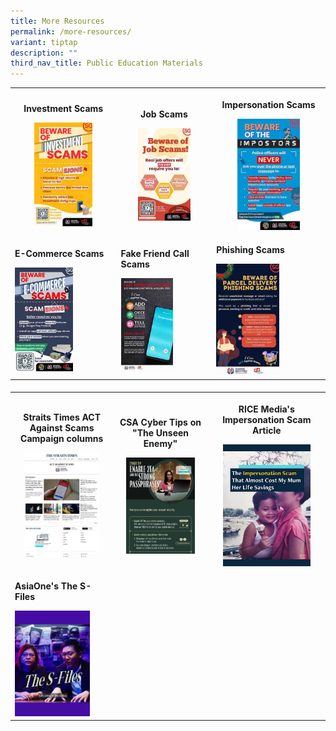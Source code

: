 ```yaml
---
title: More Resources
permalink: /more-resources/
variant: tiptap
description: ""
third_nav_title: Public Education Materials
---
```

<table style="minWidth: 75px">
<colgroup>
<col>
<col>
<col>
</colgroup>
<tbody>
<tr>
<th rowspan="1" colspan="1">
<p><strong>Investment Scams</strong>
</p><a class="isomer-image-wrapper" href="/files/Public%20Education%20Materials/Investment_Scam.pdf"><img style="width: 60%;" height="auto" width="100%" alt="" src="/images/Public Education Materials/Investment_Scam.jpg"></a>
</th>
<th rowspan="1" colspan="1">
<p><strong>Job Scams</strong>
</p><a class="isomer-image-wrapper" href="/files/Public%20Education%20Materials/Job_Scam.pdf"><img style="width: 60%;" height="auto" width="100%" alt="" src="/images/Public Education Materials/Job_scam.jpg"></a>
</th>
<th rowspan="1" colspan="1">
<p><strong>Impersonation Scams</strong>
</p><a class="isomer-image-wrapper" href="/files/Public%20Education%20Materials/Impersonation_Scam.pdf"><img style="width: 60%;" height="auto" width="100%" alt="" src="/images/Public Education Materials/Impersonation_scam.jpg"></a>
</th>
</tr>
<tr>
<td rowspan="1" colspan="1">
<p><strong>E-Commerce Scams</strong>
</p><a class="isomer-image-wrapper" href="/files/Public%20Education%20Materials/Ecommerce_Scam.pdf"><img style="width: 60%;" height="auto" width="100%" alt="" src="/images/Public Education Materials/Ecommerce_scam.jpg"></a>
</td>
<td rowspan="1" colspan="1">
<p><strong>Fake Friend Call Scams</strong>
</p><a class="isomer-image-wrapper" href="/files/Public%20Education%20Materials/Fake_Friend_Call_Scam.pdf"><img style="width: 60%;" height="auto" width="100%" alt="" src="/images/Public Education Materials/Fake_Friend_call_scam.jpg"></a>
</td>
<td rowspan="1" colspan="1">
<p><strong>Phishing Scams</strong>
</p><a class="isomer-image-wrapper" href="/files/Public%20Education%20Materials/Phishing_Scam.pdf"><img style="width: 60%;" height="auto" width="100%" alt="" src="/images/Public Education Materials/Phishing_scam.jpg"></a>
</td>
</tr>
</tbody>
</table>
<h4></h4>
<table style="minWidth: 75px">
<colgroup>
<col>
<col>
<col>
</colgroup>
<tbody>
<tr>
<th rowspan="1" colspan="1">
<p>Straits Times ACT Against Scams Campaign columns</p><a class="isomer-image-wrapper" href="/st-columns/"><img style="width: 80%;" height="auto" width="100%" alt="" src="/images/ST Article/ST_columns.jpg"></a>
</th>
<th rowspan="1" colspan="1">
<p>CSA Cyber Tips on "The Unseen Enemy"</p><a class="isomer-image-wrapper" href="/csa-cyber-tips/"><img style="width: 80%;" height="auto" width="100%" alt="" src="/images/Public Education Materials/CSA Cyber Tips/CSA_cyber_tip.jpg"></a>
</th>
<th rowspan="1" colspan="1">
<p>RICE Media's Impersonation Scam Article</p><a class="isomer-image-wrapper" href="https://www.ricemedia.co/mum-life-savings-impersonation-scam/"><img style="width: 80%;" height="auto" width="100%" alt="" src="/images/Public Education Materials/ricemedia.jpg"></a>
</th>
</tr>
<tr>
<td rowspan="1" colspan="1">
<p><strong>AsiaOne's The S-Files</strong>
</p><a class="isomer-image-wrapper" href="https://www.asiaone.com/singapore/s-files-spf-psychologists-reveal-what-goes-behind-scams"><img style="width: 80%;" height="auto" width="100%" alt="" src="/images/Public Education Materials/asiaone_sfiles.jpg"></a>
</td>
<td rowspan="1" colspan="1">
<p></p>
</td>
<td rowspan="1" colspan="1">
<p></p>
</td>
</tr>
</tbody>
</table>
<p></p>
<p></p>